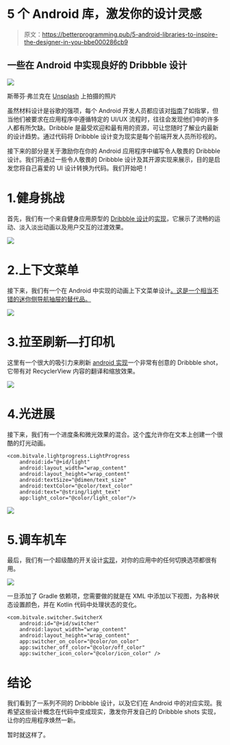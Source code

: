 # 5 个 Android 库，激发你的设计灵感

> 原文：<https://betterprogramming.pub/5-android-libraries-to-inspire-the-designer-in-you-bbe000286cb9>

## 一些在 Android 中实现良好的 Dribbble 设计

![](img/708055ec9f222009562f5bf6d59d6cb1.png)

斯蒂芬·弗兰克在 [Unsplash](https://unsplash.com?utm_source=medium&utm_medium=referral) 上拍摄的照片

虽然材料设计是谷歌的强项，每个 Android 开发人员都应该对[指南](https://material.io/design/introduction/)了如指掌，但当他们被要求在应用程序中遵循特定的 UI/UX 流程时，往往会发现他们中的许多人都有所欠缺。Dribbble 是最受欢迎和最有用的资源，可让您随时了解业内最新的设计趋势。通过代码将 Dribbble 设计变为现实是每个前端开发人员所珍视的。

接下来的部分是关于激励你在你的 Android 应用程序中编写令人敬畏的 Dribbble 设计。我们将通过一些令人敬畏的 Dribbble 设计及其开源实现来展示，目的是启发您将自己喜爱的 UI 设计转换为代码。我们开始吧！

# 1.健身挑战

首先，我们有一个来自健身应用原型的 [Dribbble 设计](https://dribbble.com/shots/6621611-Fitness-app-design-implementation)的[实现](https://github.com/bitvale/FitnessChallenge)，它展示了流畅的运动、淡入淡出动画以及用户交互的过渡效果。

![](img/01e43faf5be0aa21a8bbcc7266a70f58.png)

# 2.上下文菜单

接下来，我们有一个在 Android 中实现的动画上下文菜单设计[。这是一个相当不错的迷你侧导航抽屉的替代品。](https://github.com/Yalantis/Context-Menu.Android)

![](img/9cd32a96c9945a678ba1fbaad18a3c40.png)

# 3.拉至刷新—打印机

这里有一个很大的吸引力来刷新 [android 实现](https://github.com/vaigunth/card-printer)一个非常有创意的 Dribbble shot，它带有对 RecyclerView 内容的翻译和缩放效果。

![](img/36da2c75af554213c63c63f0c7fcc343.png)

# 4.光进展

接下来，我们有一个进度条和微光效果的混合。这个[库](https://github.com/bitvale/LightProgress)允许你在文本上创建一个很酷的灯光动画。

```
<com.bitvale.lightprogress.LightProgress
    android:id="@+id/light"
    android:layout_width="wrap_content"
    android:layout_height="wrap_content"
    android:textSize="@dimen/text_size"
    android:textColor="@color/text_color"
    android:text="@string/light_text"
    app:light_color="@color/light_color"/>
```

![](img/112605e9391a801cfa56ba54c83fcef7.png)

# 5.调车机车

最后，我们有一个超级酷的开关设计[实现](https://github.com/bitvale/Switcher)，对你的应用中的任何切换选项都很有用。

![](img/aecbb646c0169007a0650a12db270561.png)

一旦添加了 Gradle 依赖项，您需要做的就是在 XML 中添加以下视图，为各种状态设置颜色，并在 Kotlin 代码中处理状态的变化。

```
<com.bitvale.switcher.SwitcherX
    android:id="@+id/switcher"
    android:layout_width="wrap_content"
    android:layout_height="wrap_content"
    app:switcher_on_color="@color/on_color"
    app:switcher_off_color="@color/off_color"
    app:switcher_icon_color="@color/icon_color" />
```

# 结论

我们看到了一系列不同的 Dribbble 设计，以及它们在 Android 中的对应实现。我希望这些设计概念在代码中变成现实，激发你开发自己的 Dribbble shots 实现，让你的应用程序焕然一新。

暂时就这样了。
